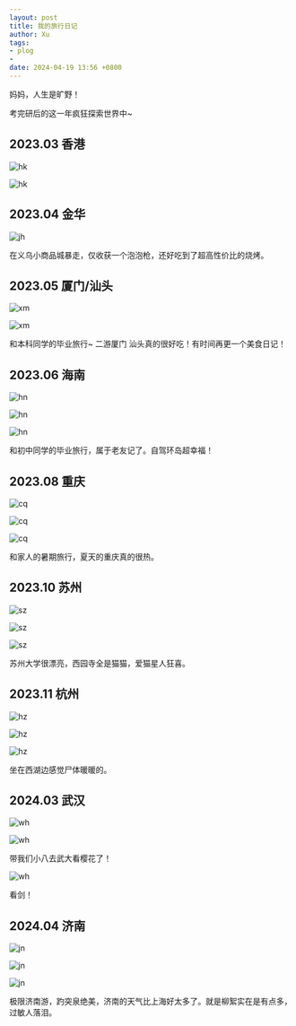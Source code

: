 ```yaml
---
layout: post
title: 我的旅行日记
author: Xu
tags:
- plog
- 
date: 2024-04-19 13:56 +0800
---
```


妈妈，人生是旷野！

考完研后的这一年疯狂探索世界中~

## 2023.03 香港

![hk](https://reset0514.github.io/2024/04/19/plog/hk1.jpg)

![hk](https://reset0514.github.io/2024/04/19/plog/hk2.jpg)

## 2023.04 金华

![jh](https://reset0514.github.io/2024/04/19/plog/jh.jpg)

在义乌小商品城暴走，仅收获一个泡泡枪，还好吃到了超高性价比的烧烤。

## 2023.05 厦门/汕头

![xm](https://reset0514.github.io/2024/04/19/plog/xm1.jpg)

![xm](https://reset0514.github.io/2024/04/19/plog/xm2.jpg)

和本科同学的毕业旅行~ 二游厦门
汕头真的很好吃！有时间再更一个美食日记！

## 2023.06 海南

![hn](https://reset0514.github.io/2024/04/19/plog/hn1.jpg)

![hn](https://reset0514.github.io/2024/04/19/plog/hn2.jpg)

![hn](https://reset0514.github.io/2024/04/19/plog/hn3.jpg)

和初中同学的毕业旅行，属于老友记了。自驾环岛超幸福！

## 2023.08 重庆

![cq](https://reset0514.github.io/2024/04/19/plog/cq1.jpg)

![cq](https://reset0514.github.io/2024/04/19/plog/cq2.jpg)

![cq](https://reset0514.github.io/2024/04/19/plog/cq3.jpg)

和家人的暑期旅行，夏天的重庆真的很热。

## 2023.10 苏州

![sz](https://reset0514.github.io/2024/04/19/plog/sz1.jpg)

![sz](https://reset0514.github.io/2024/04/19/plog/sz2.jpg)

![sz](https://reset0514.github.io/2024/04/19/plog/sz3.jpg)

苏州大学很漂亮，西园寺全是猫猫，爱猫星人狂喜。

## 2023.11 杭州

![hz](https://reset0514.github.io/2024/04/19/plog/hz1.jpg)

![hz](https://reset0514.github.io/2024/04/19/plog/hz2.jpg)

![hz](https://reset0514.github.io/2024/04/19/plog/hz3.jpg)

坐在西湖边感觉尸体暖暖的。

## 2024.03 武汉

![wh](https://reset0514.github.io/2024/04/19/plog/wh1.jpg)

![wh](https://reset0514.github.io/2024/04/19/plog/wh2.jpg)

带我们小八去武大看樱花了！

![wh](https://reset0514.github.io/2024/04/19/plog/wh3.jpg)

看剑！

## 2024.04 济南

![jn](https://reset0514.github.io/2024/04/19/plog/jn1.jpg)

![jn](https://reset0514.github.io/2024/04/19/plog/jn2.jpg)

![jn](https://reset0514.github.io/2024/04/19/plog/jn3.jpg)

极限济南游，趵突泉绝美，济南的天气比上海好太多了。就是柳絮实在是有点多，过敏人落泪。
